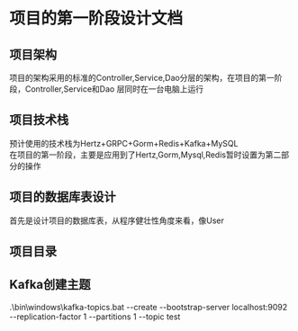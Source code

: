 # 项目的第一阶段设计文档
## 项目架构
项目的架构采用的标准的Controller,Service,Dao分层的架构，在项目的第一阶段，Controller,Service和Dao
层同时在一台电脑上运行


## 项目技术栈
预计使用的技术栈为Hertz+GRPC+Gorm+Redis+Kafka+MySQL\
在项目的第一阶段，主要是应用到了Hertz,Gorm,Mysql,Redis暂时设置为第二部分的操作

## 项目的数据库表设计

首先是设计项目的数据库表，从程序健壮性角度来看，像User


## 项目目录

## Kafka创建主题
.\bin\windows\kafka-topics.bat --create --bootstrap-server localhost:9092 --replication-factor 1 --partitions 1 --topic test

